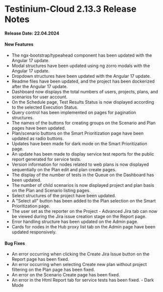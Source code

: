 # Testinium-Cloud 2.13.3 Release Notes

#### Release Date: 22.04.2024

#### New Features

* The ngx-bootstrap/typeahead component has been updated with the Angular 17 update.
* Modal structures have been updated using ng zorro modals with the Angular 17 update.
* Dropdown structures have been updated with the Angular 17 update.
* Readme files have been updated, and the project has been dockerized after the Angular 17 update.
* Dashboard now displays the total numbers of users, projects, plans, and scenarios for user account.
* On the Schedule page, Test Results Status is now displayed according to the selected Execution Status.
* Query control has been implemented on pages for pagination structures.
* The names of the buttons for creating groups on the Scenario and Plan pages have been updated.
* Plan/scenario buttons on the Smart Prioritization page have been updated as radio buttons.
* Updates have been made for dark mode on the Smart Prioritization page.
* An update has been made to display service test reports for the public report generated for service tests.
* Version information for nodes related to web plans is now displayed sequentially on the Plan edit and plan create pages.
* The display of the number of tests in the Queue on the Dashboard has been updated.
* The number of child scenarios is now displayed project and plan basis on the Plan and Scenario listing pages.
* Select structures of the project have been updated.
* A "Select all" button has been added to the Plan selection on the Smart Prioritization page.
* The user set as the reporter on the Project - Advanced Jira tab can now be viewed during the Jira issue creation stage on the Report page.
* Error handling structure has been updated on the Admin page.
* Cards for nodes in the Hub proxy list tab on the Admin page have been updated responsively.

#### Bug Fixes

* An error occurring when clicking the Create Jira Issue button on the Report page has been fixed.
* An error occurring when selecting Create new plan without project filtering on the Plan page has been fixed.
* An error on the Scenario Create page has been fixed.
* An error in the Html Report tab for service tests has been fixed. - Dark Mode
